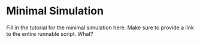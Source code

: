 # Minimal Simulation

Fill in the tutorial for the minimal simulation here. Make sure to provide a link to the entire runnable script. 
What?